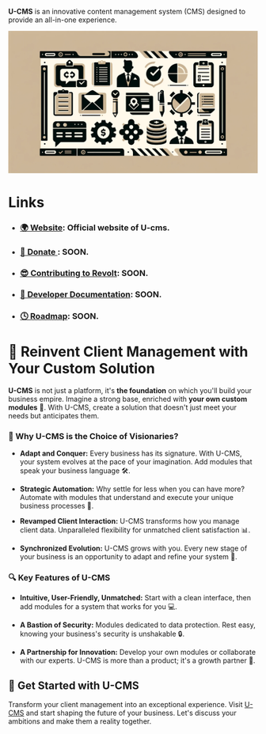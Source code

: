 **U-CMS** is an innovative content management system (CMS) designed to provide an all-in-one experience.

<p align="center">
  <img src="/images/image-top-header.png" alt="Illustration of U-CMS." />
</p>

# Links

- ### [🌍 Website](https://u-cms.eu): Official website of U-cms.
- ### [💖 Donate ](): SOON.
- ### [😎 Contributing to Revolt](): SOON.
- ### [🔧 Developer Documentation](): SOON.
- ### [🕓 Roadmap](): SOON.

# 🌟 Reinvent Client Management with Your Custom Solution

**U-CMS** is not just a platform, it's **the foundation** on which you'll build your business empire. Imagine a strong base, enriched with **your own custom modules** 🧩. With U-CMS, create a solution that doesn't just meet your needs but anticipates them.

### 🚀 Why U-CMS is the Choice of Visionaries?

- **Adapt and Conquer:** Every business has its signature. With U-CMS, your system evolves at the pace of your imagination. Add modules that speak your business language 🛠️.

- **Strategic Automation:** Why settle for less when you can have more? Automate with modules that understand and execute your unique business processes 👥.

- **Revamped Client Interaction:** U-CMS transforms how you manage client data. Unparalleled flexibility for unmatched client satisfaction 📊.

- **Synchronized Evolution:** U-CMS grows with you. Every new stage of your business is an opportunity to adapt and refine your system 🌱.

### 🔍 Key Features of U-CMS

- **Intuitive, User-Friendly, Unmatched:** Start with a clean interface, then add modules for a system that works for you 💻.

- **A Bastion of Security:** Modules dedicated to data protection. Rest easy, knowing your business's security is unshakable 🔒.

- **A Partnership for Innovation:** Develop your own modules or collaborate with our experts. U-CMS is more than a product; it's a growth partner 🤝.

## 🚩 Get Started with U-CMS

Transform your client management into an exceptional experience. Visit [U-CMS](http://u-cms.eu/) and start shaping the future of your business. Let's discuss your ambitions and make them a reality together.







